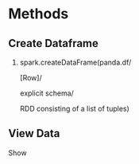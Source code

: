 # Methods

## Create Dataframe

1. spark.createDataFrame(panda.df/

   [Row]/

   explicit schema/

   RDD consisting of a list of tuples)



## View Data

Show